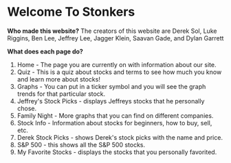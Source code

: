 # Welcome To Stonkers

<b>Who made this website?</b>
The creators of this website are Derek Sol, Luke Riggins, Ben Lee, Jeffrey Lee, Jagger Klein, Saavan Gade, and Dylan Garrett

<b>What does each page do?</b>
1. Home - The page you are currently on with information about our site.
2. Quiz - This is a quiz about stocks and terms to see how much you know and learn more about stocks!
3. Graphs - You can put in a ticker symbol and you will see the graph trends for that particular stock.
4. Jeffrey's Stock Picks - displays Jeffreys stocks that he personally chose.
5. Family Night - More graphs that you can find on different companies.
6. Stock Info - Information about stocks for beginners, how to buy, sell, etc.
7. Derek Stock Picks - shows Derek's stock picks with the name and price.
8. S&P 500 - this shows all the S&P 500 stocks.
9. My Favorite Stocks - displays the stocks that you personally favorited.


